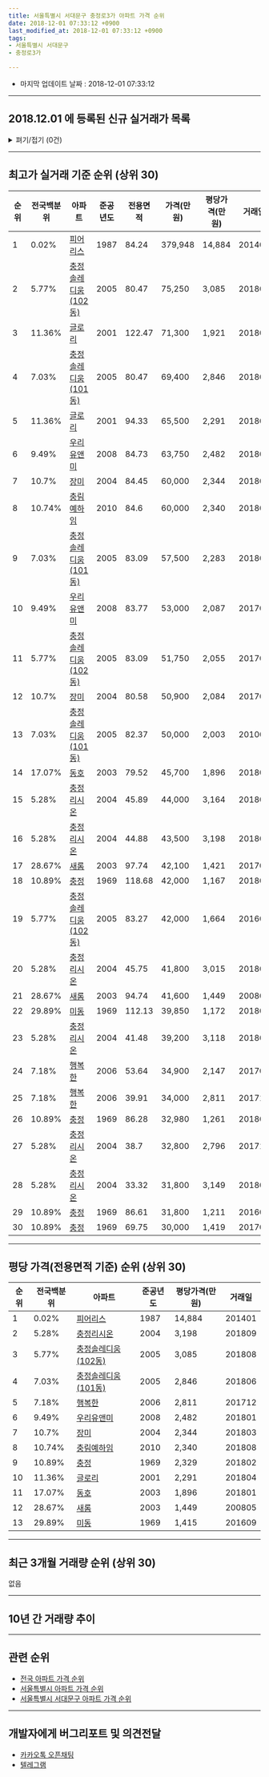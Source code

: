 ```yaml
---
title: 서울특별시 서대문구 충정로3가 아파트 가격 순위
date: 2018-12-01 07:33:12 +0900
last_modified_at: 2018-12-01 07:33:12 +0900
tags:
- 서울특별시 서대문구
- 충정로3가

---
```


* 마지막 업데이트 날짜 : 2018-12-01 07:33:12

---

## 2018.12.01 에 등록된 신규 실거래가 목록

<details>
<summary>펴기/접기 (0건)</summary>
<div markdown="1">

|아파트|전국백분위|준공년도|전용면적|가격(만원)|평당가격(만원)|거래일|
|---|---|---|---|---|---|---|
|없음|||||||


</div>
</details>

---

## 최고가 실거래 기준 순위 (상위 30)


|순위|전국백분위|아파트|준공년도|전용면적|가격(만원)|평당가격(만원)|거래일|
|---|---|---|---|---|---|---|---|
|1|0.02%|[피어리스](https://search.naver.com/search.naver?query=%EC%84%9C%EC%9A%B8%ED%8A%B9%EB%B3%84%EC%8B%9C+%EC%84%9C%EB%8C%80%EB%AC%B8%EA%B5%AC+%EC%B6%A9%EC%A0%95%EB%A1%9C3%EA%B0%80+%ED%94%BC%EC%96%B4%EB%A6%AC%EC%8A%A4)|1987|84.24|379,948|14,884|201401|
|2|5.77%|[충정솔레디움(102동)](https://search.naver.com/search.naver?query=%EC%84%9C%EC%9A%B8%ED%8A%B9%EB%B3%84%EC%8B%9C+%EC%84%9C%EB%8C%80%EB%AC%B8%EA%B5%AC+%EC%B6%A9%EC%A0%95%EB%A1%9C3%EA%B0%80+%EC%B6%A9%EC%A0%95%EC%86%94%EB%A0%88%EB%94%94%EC%9B%80%28102%EB%8F%99%29)|2005|80.47|75,250|3,085|201808|
|3|11.36%|[글로리](https://search.naver.com/search.naver?query=%EC%84%9C%EC%9A%B8%ED%8A%B9%EB%B3%84%EC%8B%9C+%EC%84%9C%EB%8C%80%EB%AC%B8%EA%B5%AC+%EC%B6%A9%EC%A0%95%EB%A1%9C3%EA%B0%80+%EA%B8%80%EB%A1%9C%EB%A6%AC)|2001|122.47|71,300|1,921|201808|
|4|7.03%|[충정솔레디움(101동)](https://search.naver.com/search.naver?query=%EC%84%9C%EC%9A%B8%ED%8A%B9%EB%B3%84%EC%8B%9C+%EC%84%9C%EB%8C%80%EB%AC%B8%EA%B5%AC+%EC%B6%A9%EC%A0%95%EB%A1%9C3%EA%B0%80+%EC%B6%A9%EC%A0%95%EC%86%94%EB%A0%88%EB%94%94%EC%9B%80%28101%EB%8F%99%29)|2005|80.47|69,400|2,846|201806|
|5|11.36%|[글로리](https://search.naver.com/search.naver?query=%EC%84%9C%EC%9A%B8%ED%8A%B9%EB%B3%84%EC%8B%9C+%EC%84%9C%EB%8C%80%EB%AC%B8%EA%B5%AC+%EC%B6%A9%EC%A0%95%EB%A1%9C3%EA%B0%80+%EA%B8%80%EB%A1%9C%EB%A6%AC)|2001|94.33|65,500|2,291|201804|
|6|9.49%|[우리유앤미](https://search.naver.com/search.naver?query=%EC%84%9C%EC%9A%B8%ED%8A%B9%EB%B3%84%EC%8B%9C+%EC%84%9C%EB%8C%80%EB%AC%B8%EA%B5%AC+%EC%B6%A9%EC%A0%95%EB%A1%9C3%EA%B0%80+%EC%9A%B0%EB%A6%AC%EC%9C%A0%EC%95%A4%EB%AF%B8)|2008|84.73|63,750|2,482|201801|
|7|10.7%|[장미](https://search.naver.com/search.naver?query=%EC%84%9C%EC%9A%B8%ED%8A%B9%EB%B3%84%EC%8B%9C+%EC%84%9C%EB%8C%80%EB%AC%B8%EA%B5%AC+%EC%B6%A9%EC%A0%95%EB%A1%9C3%EA%B0%80+%EC%9E%A5%EB%AF%B8)|2004|84.45|60,000|2,344|201803|
|8|10.74%|[충림예하임](https://search.naver.com/search.naver?query=%EC%84%9C%EC%9A%B8%ED%8A%B9%EB%B3%84%EC%8B%9C+%EC%84%9C%EB%8C%80%EB%AC%B8%EA%B5%AC+%EC%B6%A9%EC%A0%95%EB%A1%9C3%EA%B0%80+%EC%B6%A9%EB%A6%BC%EC%98%88%ED%95%98%EC%9E%84)|2010|84.6|60,000|2,340|201808|
|9|7.03%|[충정솔레디움(101동)](https://search.naver.com/search.naver?query=%EC%84%9C%EC%9A%B8%ED%8A%B9%EB%B3%84%EC%8B%9C+%EC%84%9C%EB%8C%80%EB%AC%B8%EA%B5%AC+%EC%B6%A9%EC%A0%95%EB%A1%9C3%EA%B0%80+%EC%B6%A9%EC%A0%95%EC%86%94%EB%A0%88%EB%94%94%EC%9B%80%28101%EB%8F%99%29)|2005|83.09|57,500|2,283|201802|
|10|9.49%|[우리유앤미](https://search.naver.com/search.naver?query=%EC%84%9C%EC%9A%B8%ED%8A%B9%EB%B3%84%EC%8B%9C+%EC%84%9C%EB%8C%80%EB%AC%B8%EA%B5%AC+%EC%B6%A9%EC%A0%95%EB%A1%9C3%EA%B0%80+%EC%9A%B0%EB%A6%AC%EC%9C%A0%EC%95%A4%EB%AF%B8)|2008|83.77|53,000|2,087|201701|
|11|5.77%|[충정솔레디움(102동)](https://search.naver.com/search.naver?query=%EC%84%9C%EC%9A%B8%ED%8A%B9%EB%B3%84%EC%8B%9C+%EC%84%9C%EB%8C%80%EB%AC%B8%EA%B5%AC+%EC%B6%A9%EC%A0%95%EB%A1%9C3%EA%B0%80+%EC%B6%A9%EC%A0%95%EC%86%94%EB%A0%88%EB%94%94%EC%9B%80%28102%EB%8F%99%29)|2005|83.09|51,750|2,055|201708|
|12|10.7%|[장미](https://search.naver.com/search.naver?query=%EC%84%9C%EC%9A%B8%ED%8A%B9%EB%B3%84%EC%8B%9C+%EC%84%9C%EB%8C%80%EB%AC%B8%EA%B5%AC+%EC%B6%A9%EC%A0%95%EB%A1%9C3%EA%B0%80+%EC%9E%A5%EB%AF%B8)|2004|80.58|50,900|2,084|201706|
|13|7.03%|[충정솔레디움(101동)](https://search.naver.com/search.naver?query=%EC%84%9C%EC%9A%B8%ED%8A%B9%EB%B3%84%EC%8B%9C+%EC%84%9C%EB%8C%80%EB%AC%B8%EA%B5%AC+%EC%B6%A9%EC%A0%95%EB%A1%9C3%EA%B0%80+%EC%B6%A9%EC%A0%95%EC%86%94%EB%A0%88%EB%94%94%EC%9B%80%28101%EB%8F%99%29)|2005|82.37|50,000|2,003|201001|
|14|17.07%|[동호](https://search.naver.com/search.naver?query=%EC%84%9C%EC%9A%B8%ED%8A%B9%EB%B3%84%EC%8B%9C+%EC%84%9C%EB%8C%80%EB%AC%B8%EA%B5%AC+%EC%B6%A9%EC%A0%95%EB%A1%9C3%EA%B0%80+%EB%8F%99%ED%98%B8)|2003|79.52|45,700|1,896|201801|
|15|5.28%|[충정리시온](https://search.naver.com/search.naver?query=%EC%84%9C%EC%9A%B8%ED%8A%B9%EB%B3%84%EC%8B%9C+%EC%84%9C%EB%8C%80%EB%AC%B8%EA%B5%AC+%EC%B6%A9%EC%A0%95%EB%A1%9C3%EA%B0%80+%EC%B6%A9%EC%A0%95%EB%A6%AC%EC%8B%9C%EC%98%A8)|2004|45.89|44,000|3,164|201807|
|16|5.28%|[충정리시온](https://search.naver.com/search.naver?query=%EC%84%9C%EC%9A%B8%ED%8A%B9%EB%B3%84%EC%8B%9C+%EC%84%9C%EB%8C%80%EB%AC%B8%EA%B5%AC+%EC%B6%A9%EC%A0%95%EB%A1%9C3%EA%B0%80+%EC%B6%A9%EC%A0%95%EB%A6%AC%EC%8B%9C%EC%98%A8)|2004|44.88|43,500|3,198|201809|
|17|28.67%|[새롬](https://search.naver.com/search.naver?query=%EC%84%9C%EC%9A%B8%ED%8A%B9%EB%B3%84%EC%8B%9C+%EC%84%9C%EB%8C%80%EB%AC%B8%EA%B5%AC+%EC%B6%A9%EC%A0%95%EB%A1%9C3%EA%B0%80+%EC%83%88%EB%A1%AC)|2003|97.74|42,100|1,421|201701|
|18|10.89%|[충정](https://search.naver.com/search.naver?query=%EC%84%9C%EC%9A%B8%ED%8A%B9%EB%B3%84%EC%8B%9C+%EC%84%9C%EB%8C%80%EB%AC%B8%EA%B5%AC+%EC%B6%A9%EC%A0%95%EB%A1%9C3%EA%B0%80+%EC%B6%A9%EC%A0%95)|1969|118.68|42,000|1,167|201803|
|19|5.77%|[충정솔레디움(102동)](https://search.naver.com/search.naver?query=%EC%84%9C%EC%9A%B8%ED%8A%B9%EB%B3%84%EC%8B%9C+%EC%84%9C%EB%8C%80%EB%AC%B8%EA%B5%AC+%EC%B6%A9%EC%A0%95%EB%A1%9C3%EA%B0%80+%EC%B6%A9%EC%A0%95%EC%86%94%EB%A0%88%EB%94%94%EC%9B%80%28102%EB%8F%99%29)|2005|83.27|42,000|1,664|201607|
|20|5.28%|[충정리시온](https://search.naver.com/search.naver?query=%EC%84%9C%EC%9A%B8%ED%8A%B9%EB%B3%84%EC%8B%9C+%EC%84%9C%EB%8C%80%EB%AC%B8%EA%B5%AC+%EC%B6%A9%EC%A0%95%EB%A1%9C3%EA%B0%80+%EC%B6%A9%EC%A0%95%EB%A6%AC%EC%8B%9C%EC%98%A8)|2004|45.75|41,800|3,015|201803|
|21|28.67%|[새롬](https://search.naver.com/search.naver?query=%EC%84%9C%EC%9A%B8%ED%8A%B9%EB%B3%84%EC%8B%9C+%EC%84%9C%EB%8C%80%EB%AC%B8%EA%B5%AC+%EC%B6%A9%EC%A0%95%EB%A1%9C3%EA%B0%80+%EC%83%88%EB%A1%AC)|2003|94.74|41,600|1,449|200805|
|22|29.89%|[미동](https://search.naver.com/search.naver?query=%EC%84%9C%EC%9A%B8%ED%8A%B9%EB%B3%84%EC%8B%9C+%EC%84%9C%EB%8C%80%EB%AC%B8%EA%B5%AC+%EC%B6%A9%EC%A0%95%EB%A1%9C3%EA%B0%80+%EB%AF%B8%EB%8F%99)|1969|112.13|39,850|1,172|201808|
|23|5.28%|[충정리시온](https://search.naver.com/search.naver?query=%EC%84%9C%EC%9A%B8%ED%8A%B9%EB%B3%84%EC%8B%9C+%EC%84%9C%EB%8C%80%EB%AC%B8%EA%B5%AC+%EC%B6%A9%EC%A0%95%EB%A1%9C3%EA%B0%80+%EC%B6%A9%EC%A0%95%EB%A6%AC%EC%8B%9C%EC%98%A8)|2004|41.48|39,200|3,118|201804|
|24|7.18%|[행복한](https://search.naver.com/search.naver?query=%EC%84%9C%EC%9A%B8%ED%8A%B9%EB%B3%84%EC%8B%9C+%EC%84%9C%EB%8C%80%EB%AC%B8%EA%B5%AC+%EC%B6%A9%EC%A0%95%EB%A1%9C3%EA%B0%80+%ED%96%89%EB%B3%B5%ED%95%9C)|2006|53.64|34,900|2,147|201701|
|25|7.18%|[행복한](https://search.naver.com/search.naver?query=%EC%84%9C%EC%9A%B8%ED%8A%B9%EB%B3%84%EC%8B%9C+%EC%84%9C%EB%8C%80%EB%AC%B8%EA%B5%AC+%EC%B6%A9%EC%A0%95%EB%A1%9C3%EA%B0%80+%ED%96%89%EB%B3%B5%ED%95%9C)|2006|39.91|34,000|2,811|201712|
|26|10.89%|[충정](https://search.naver.com/search.naver?query=%EC%84%9C%EC%9A%B8%ED%8A%B9%EB%B3%84%EC%8B%9C+%EC%84%9C%EB%8C%80%EB%AC%B8%EA%B5%AC+%EC%B6%A9%EC%A0%95%EB%A1%9C3%EA%B0%80+%EC%B6%A9%EC%A0%95)|1969|86.28|32,980|1,261|201804|
|27|5.28%|[충정리시온](https://search.naver.com/search.naver?query=%EC%84%9C%EC%9A%B8%ED%8A%B9%EB%B3%84%EC%8B%9C+%EC%84%9C%EB%8C%80%EB%AC%B8%EA%B5%AC+%EC%B6%A9%EC%A0%95%EB%A1%9C3%EA%B0%80+%EC%B6%A9%EC%A0%95%EB%A6%AC%EC%8B%9C%EC%98%A8)|2004|38.7|32,800|2,796|201710|
|28|5.28%|[충정리시온](https://search.naver.com/search.naver?query=%EC%84%9C%EC%9A%B8%ED%8A%B9%EB%B3%84%EC%8B%9C+%EC%84%9C%EB%8C%80%EB%AC%B8%EA%B5%AC+%EC%B6%A9%EC%A0%95%EB%A1%9C3%EA%B0%80+%EC%B6%A9%EC%A0%95%EB%A6%AC%EC%8B%9C%EC%98%A8)|2004|33.32|31,800|3,149|201801|
|29|10.89%|[충정](https://search.naver.com/search.naver?query=%EC%84%9C%EC%9A%B8%ED%8A%B9%EB%B3%84%EC%8B%9C+%EC%84%9C%EB%8C%80%EB%AC%B8%EA%B5%AC+%EC%B6%A9%EC%A0%95%EB%A1%9C3%EA%B0%80+%EC%B6%A9%EC%A0%95)|1969|86.61|31,800|1,211|201604|
|30|10.89%|[충정](https://search.naver.com/search.naver?query=%EC%84%9C%EC%9A%B8%ED%8A%B9%EB%B3%84%EC%8B%9C+%EC%84%9C%EB%8C%80%EB%AC%B8%EA%B5%AC+%EC%B6%A9%EC%A0%95%EB%A1%9C3%EA%B0%80+%EC%B6%A9%EC%A0%95)|1969|69.75|30,000|1,419|201705|


---

## 평당 가격(전용면적 기준) 순위 (상위 30)


|순위|전국백분위|아파트|준공년도|평당가격(만원)|거래일|
|---|---|---|---|---|---|
|1|0.02%|[피어리스](https://search.naver.com/search.naver?query=%EC%84%9C%EC%9A%B8%ED%8A%B9%EB%B3%84%EC%8B%9C+%EC%84%9C%EB%8C%80%EB%AC%B8%EA%B5%AC+%EC%B6%A9%EC%A0%95%EB%A1%9C3%EA%B0%80+%ED%94%BC%EC%96%B4%EB%A6%AC%EC%8A%A4)|1987|14,884|201401|
|2|5.28%|[충정리시온](https://search.naver.com/search.naver?query=%EC%84%9C%EC%9A%B8%ED%8A%B9%EB%B3%84%EC%8B%9C+%EC%84%9C%EB%8C%80%EB%AC%B8%EA%B5%AC+%EC%B6%A9%EC%A0%95%EB%A1%9C3%EA%B0%80+%EC%B6%A9%EC%A0%95%EB%A6%AC%EC%8B%9C%EC%98%A8)|2004|3,198|201809|
|3|5.77%|[충정솔레디움(102동)](https://search.naver.com/search.naver?query=%EC%84%9C%EC%9A%B8%ED%8A%B9%EB%B3%84%EC%8B%9C+%EC%84%9C%EB%8C%80%EB%AC%B8%EA%B5%AC+%EC%B6%A9%EC%A0%95%EB%A1%9C3%EA%B0%80+%EC%B6%A9%EC%A0%95%EC%86%94%EB%A0%88%EB%94%94%EC%9B%80%28102%EB%8F%99%29)|2005|3,085|201808|
|4|7.03%|[충정솔레디움(101동)](https://search.naver.com/search.naver?query=%EC%84%9C%EC%9A%B8%ED%8A%B9%EB%B3%84%EC%8B%9C+%EC%84%9C%EB%8C%80%EB%AC%B8%EA%B5%AC+%EC%B6%A9%EC%A0%95%EB%A1%9C3%EA%B0%80+%EC%B6%A9%EC%A0%95%EC%86%94%EB%A0%88%EB%94%94%EC%9B%80%28101%EB%8F%99%29)|2005|2,846|201806|
|5|7.18%|[행복한](https://search.naver.com/search.naver?query=%EC%84%9C%EC%9A%B8%ED%8A%B9%EB%B3%84%EC%8B%9C+%EC%84%9C%EB%8C%80%EB%AC%B8%EA%B5%AC+%EC%B6%A9%EC%A0%95%EB%A1%9C3%EA%B0%80+%ED%96%89%EB%B3%B5%ED%95%9C)|2006|2,811|201712|
|6|9.49%|[우리유앤미](https://search.naver.com/search.naver?query=%EC%84%9C%EC%9A%B8%ED%8A%B9%EB%B3%84%EC%8B%9C+%EC%84%9C%EB%8C%80%EB%AC%B8%EA%B5%AC+%EC%B6%A9%EC%A0%95%EB%A1%9C3%EA%B0%80+%EC%9A%B0%EB%A6%AC%EC%9C%A0%EC%95%A4%EB%AF%B8)|2008|2,482|201801|
|7|10.7%|[장미](https://search.naver.com/search.naver?query=%EC%84%9C%EC%9A%B8%ED%8A%B9%EB%B3%84%EC%8B%9C+%EC%84%9C%EB%8C%80%EB%AC%B8%EA%B5%AC+%EC%B6%A9%EC%A0%95%EB%A1%9C3%EA%B0%80+%EC%9E%A5%EB%AF%B8)|2004|2,344|201803|
|8|10.74%|[충림예하임](https://search.naver.com/search.naver?query=%EC%84%9C%EC%9A%B8%ED%8A%B9%EB%B3%84%EC%8B%9C+%EC%84%9C%EB%8C%80%EB%AC%B8%EA%B5%AC+%EC%B6%A9%EC%A0%95%EB%A1%9C3%EA%B0%80+%EC%B6%A9%EB%A6%BC%EC%98%88%ED%95%98%EC%9E%84)|2010|2,340|201808|
|9|10.89%|[충정](https://search.naver.com/search.naver?query=%EC%84%9C%EC%9A%B8%ED%8A%B9%EB%B3%84%EC%8B%9C+%EC%84%9C%EB%8C%80%EB%AC%B8%EA%B5%AC+%EC%B6%A9%EC%A0%95%EB%A1%9C3%EA%B0%80+%EC%B6%A9%EC%A0%95)|1969|2,329|201802|
|10|11.36%|[글로리](https://search.naver.com/search.naver?query=%EC%84%9C%EC%9A%B8%ED%8A%B9%EB%B3%84%EC%8B%9C+%EC%84%9C%EB%8C%80%EB%AC%B8%EA%B5%AC+%EC%B6%A9%EC%A0%95%EB%A1%9C3%EA%B0%80+%EA%B8%80%EB%A1%9C%EB%A6%AC)|2001|2,291|201804|
|11|17.07%|[동호](https://search.naver.com/search.naver?query=%EC%84%9C%EC%9A%B8%ED%8A%B9%EB%B3%84%EC%8B%9C+%EC%84%9C%EB%8C%80%EB%AC%B8%EA%B5%AC+%EC%B6%A9%EC%A0%95%EB%A1%9C3%EA%B0%80+%EB%8F%99%ED%98%B8)|2003|1,896|201801|
|12|28.67%|[새롬](https://search.naver.com/search.naver?query=%EC%84%9C%EC%9A%B8%ED%8A%B9%EB%B3%84%EC%8B%9C+%EC%84%9C%EB%8C%80%EB%AC%B8%EA%B5%AC+%EC%B6%A9%EC%A0%95%EB%A1%9C3%EA%B0%80+%EC%83%88%EB%A1%AC)|2003|1,449|200805|
|13|29.89%|[미동](https://search.naver.com/search.naver?query=%EC%84%9C%EC%9A%B8%ED%8A%B9%EB%B3%84%EC%8B%9C+%EC%84%9C%EB%8C%80%EB%AC%B8%EA%B5%AC+%EC%B6%A9%EC%A0%95%EB%A1%9C3%EA%B0%80+%EB%AF%B8%EB%8F%99)|1969|1,415|201609|


---

## 최근 3개월 거래량 순위 (상위 30)

없음

---

## 10년 간 거래량 추이


<div style="width:100%;">
    <canvas id="deal_progress" height="250"></canvas>
</div>

<script>
new Chart(document.getElementById("deal_progress"), {
    type: 'line',
    data: {
        labels: ['200812','200901','200902','200903','200904','200905','200906','200907','200908','200909','200910','200911','200912','201001','201002','201003','201004','201005','201006','201007','201008','201009','201010','201011','201012','201101','201102','201103','201104','201105','201106','201107','201108','201109','201110','201111','201112','201201','201202','201203','201204','201205','201206','201207','201208','201209','201210','201211','201212','201301','201302','201303','201304','201305','201306','201307','201308','201309','201310','201311','201312','201401','201402','201403','201404','201405','201406','201407','201408','201409','201410','201411','201412','201501','201502','201503','201504','201505','201506','201507','201508','201509','201510','201511','201512','201601','201602','201603','201604','201605','201606','201607','201608','201609','201610','201611','201612','201701','201702','201703','201704','201705','201706','201707','201708','201709','201710','201711','201712','201801','201802','201803','201804','201805','201806','201807','201808','201809','201810','201811','201812'],
        datasets: [{
            label: '실거래 수',
            pointRadius: 1,
            data: [2, 1, 3, 2, 4, 1, 6, 2, 5, 8, 1, 3, 7, 3, 4, 2, 4, 4, 1, 0, 2, 2, 3, 2, 4, 7, 5, 2, 3, 7, 2, 4, 5, 1, 1, 3, 2, 5, 5, 3, 3, 2, 2, 1, 2, 1, 4, 2, 9, 4, 4, 3, 4, 4, 7, 1, 0, 2, 4, 2, 5, 11, 5, 5, 6, 4, 2, 2, 4, 7, 5, 2, 5, 4, 7, 4, 4, 5, 3, 1, 2, 4, 0, 2, 4, 7, 4, 2, 6, 8, 3, 4, 4, 6, 6, 5, 3, 7, 1, 3, 6, 2, 5, 6, 4, 2, 6, 2, 9, 11, 6, 10, 4, 1, 3, 2, 5, 2, 0, 0, 0],
            borderColor: "rgba(255, 201, 14, 1)",
            backgroundColor: "rgba(255, 201, 14, 0.5)",
            fill: true,
        }]
    },
    options: {
        responsive: true,
        title: {
            display: true,
            text: '10년간 거래량 추이'
        },
        tooltips: {
            mode: 'index',
            intersect: false,
        },
        hover: {
            mode: 'nearest',
            intersect: true
        },
        scales: {
            xAxes: [{
                display: true,
                scaleLabel: {
                    display: true,
                    labelString: '년/월'
                }
            }],
            yAxes: [{
                display: true,
                ticks: {
                    suggestedMin: 0,
                },
                scaleLabel: {
                    display: true,
                    labelString: '실거래 수'
                }
            }]
        }
    }
});

</script>


---

## 관련 순위

- [전국 아파트 가격 순위](https://inasie.github.io/apt-ranking/전국)
- [서울특별시 아파트 가격 순위](https://inasie.github.io/apt-ranking/서울특별시)
- [서울특별시 서대문구 아파트 가격 순위](https://inasie.github.io/apt-ranking/서울특별시-서대문구)


---

## 개발자에게 버그리포트 및 의견전달

- [카카오톡 오픈채팅](https://open.kakao.com/o/gLJUAP4)
- [텔레그램](https://t.me/inasie)

